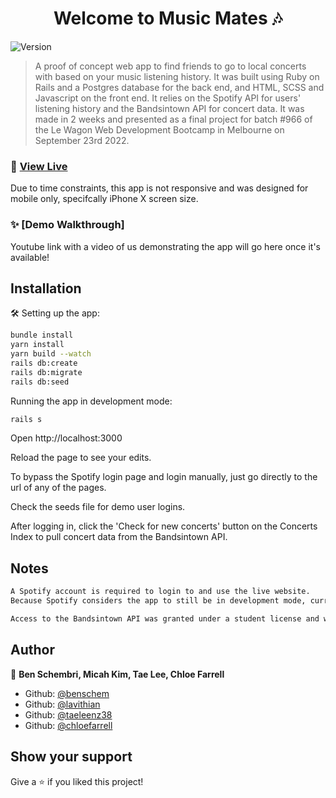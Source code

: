 <h1 align="center">Welcome to Music Mates 🎶</h1>
<p>
  <img alt="Version" src="https://img.shields.io/badge/version-1.0.0-blue.svg?cacheSeconds=2592000" />
</p>

> A proof of concept web app to find friends to go to local concerts with based on your music listening history. It was built using Ruby on Rails and a Postgres database for the back end, and HTML, SCSS and Javascript on the front end. It relies on the Spotify API for users' listening history and the Bandsintown API for concert data. It was made in 2 weeks and presented as a final project for batch #966 of the Le Wagon Web Development Bootcamp in Melbourne on September 23rd 2022.

### 📱 [View Live](https://www.music-mates.com)
Due to time constraints, this app is not responsive and was designed for mobile only, specifcally iPhone X screen size.

### ✨ [Demo Walkthrough]
Youtube link with a video of us demonstrating the app will go here once it's available!

## Installation

🛠 Setting up the app:
>
```sh
bundle install
yarn install
yarn build --watch
rails db:create
rails db:migrate
rails db:seed
```

Running the app in development mode:
>
```sh
rails s
```
Open http://localhost:3000

Reload the page to see your edits.

To bypass the Spotify login page and login manually, just go directly to the url of any of the pages.

Check the seeds file for demo user logins.

After logging in, click the 'Check for new concerts' button on the Concerts Index to pull concert data from the Bandsintown API.

## Notes

```sh
A Spotify account is required to login to and use the live website.
Because Spotify considers the app to still be in development mode, currently only 25 Spotify users can login and use the app. These users must be explicitly added in the Spotify dashboard before they can authenticate with the app. If you’d like to access the live website, please let us know!

Access to the Bandsintown API was granted under a student license and will only be availble until December 15th 2022.
```

## Author

👤 **Ben Schembri, Micah Kim, Tae Lee, Chloe Farrell**

* Github: [@benschem](https://github.com/benschem)
* Github: [@lavithian](https://github.com/lavithian)
* Github: [@taeleenz38](https://github.com/taeleenz38)
* Github: [@chloefarrell](https://github.com/chloefarrell)

## Show your support

Give a ⭐️ if you liked this project!
